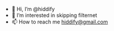 - 👋 Hi, I’m @hiddify
- 👀 I’m interested in skipping filternet
- 📫 How to reach me hiddify@gmail.com 

<!---
hiddify/hiddify is a ✨ special ✨ repository because its `README.md` (this file) appears on your GitHub profile.
You can click the Preview link to take a look at your changes.
--->
